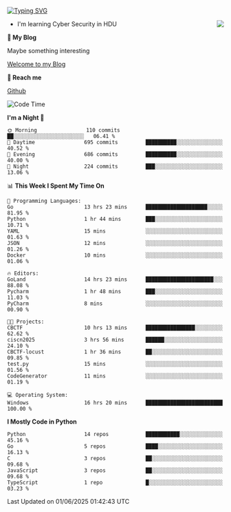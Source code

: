 [![Typing SVG](https://readme-typing-svg.herokuapp.com?font=Fira+Code&pause=1000&random=false&width=450&height=60&lines=Hello+%F0%9F%91%8B%F0%9F%8F%BB;I'm+JBNRZ)](https://git.io/typing-svg)

<a href="#">
  <img align="right" src="https://github-readme-stats.vercel.app/api?username=JBNRZ&show_icons=true&bg_color=15,f2f7fd,E0EAFC" />
</a>

- I'm learning Cyber Security in HDU

 **🌱 My Blog**

Maybe something interesting

[Welcome to my Blog](https://jbnrz.com.cn/)

 **💬 Reach me** 

[Github](https://github.com/JBNRZ)


<!--START_SECTION:waka-->
![Code Time](http://img.shields.io/badge/Code%20Time-1%2C207%20hrs%2027%20mins-blue)

**I'm a Night 🦉** 

```text
🌞 Morning                110 commits         ██░░░░░░░░░░░░░░░░░░░░░░░   06.41 % 
🌆 Daytime                695 commits         ██████████░░░░░░░░░░░░░░░   40.52 % 
🌃 Evening                686 commits         ██████████░░░░░░░░░░░░░░░   40.00 % 
🌙 Night                  224 commits         ███░░░░░░░░░░░░░░░░░░░░░░   13.06 % 
```


📊 **This Week I Spent My Time On** 

```text
💬 Programming Languages: 
Go                       13 hrs 23 mins      ████████████████████░░░░░   81.95 % 
Python                   1 hr 44 mins        ███░░░░░░░░░░░░░░░░░░░░░░   10.71 % 
YAML                     15 mins             ░░░░░░░░░░░░░░░░░░░░░░░░░   01.63 % 
JSON                     12 mins             ░░░░░░░░░░░░░░░░░░░░░░░░░   01.26 % 
Docker                   10 mins             ░░░░░░░░░░░░░░░░░░░░░░░░░   01.06 % 

🔥 Editors: 
GoLand                   14 hrs 23 mins      ██████████████████████░░░   88.08 % 
Pycharm                  1 hr 48 mins        ███░░░░░░░░░░░░░░░░░░░░░░   11.03 % 
PyCharm                  8 mins              ░░░░░░░░░░░░░░░░░░░░░░░░░   00.90 % 

🐱‍💻 Projects: 
CBCTF                    10 hrs 13 mins      ████████████████░░░░░░░░░   62.62 % 
ciscn2025                3 hrs 56 mins       ██████░░░░░░░░░░░░░░░░░░░   24.10 % 
CBCTF-locust             1 hr 36 mins        ██░░░░░░░░░░░░░░░░░░░░░░░   09.85 % 
test.py                  15 mins             ░░░░░░░░░░░░░░░░░░░░░░░░░   01.56 % 
CodeGenerator            11 mins             ░░░░░░░░░░░░░░░░░░░░░░░░░   01.19 % 

💻 Operating System: 
Windows                  16 hrs 20 mins      █████████████████████████   100.00 % 
```

**I Mostly Code in Python** 

```text
Python                   14 repos            ███████████░░░░░░░░░░░░░░   45.16 % 
Go                       5 repos             ████░░░░░░░░░░░░░░░░░░░░░   16.13 % 
C                        3 repos             ██░░░░░░░░░░░░░░░░░░░░░░░   09.68 % 
JavaScript               3 repos             ██░░░░░░░░░░░░░░░░░░░░░░░   09.68 % 
TypeScript               1 repo              █░░░░░░░░░░░░░░░░░░░░░░░░   03.23 % 
```




 Last Updated on 01/06/2025 01:42:43 UTC
<!--END_SECTION:waka-->
